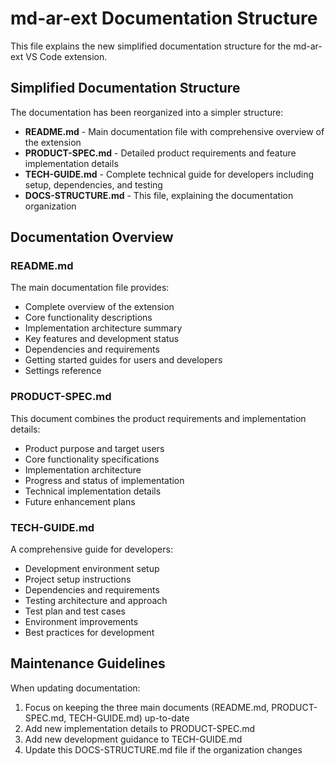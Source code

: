 # md-ar-ext Documentation Structure

This file explains the new simplified documentation structure for the md-ar-ext VS Code extension.

## Simplified Documentation Structure

The documentation has been reorganized into a simpler structure:

- **README.md** - Main documentation file with comprehensive overview of the extension
- **PRODUCT-SPEC.md** - Detailed product requirements and feature implementation details
- **TECH-GUIDE.md** - Complete technical guide for developers including setup, dependencies, and testing
- **DOCS-STRUCTURE.md** - This file, explaining the documentation organization

## Documentation Overview

### README.md

The main documentation file provides:

- Complete overview of the extension
- Core functionality descriptions
- Implementation architecture summary
- Key features and development status
- Dependencies and requirements
- Getting started guides for users and developers
- Settings reference

### PRODUCT-SPEC.md

This document combines the product requirements and implementation details:

- Product purpose and target users
- Core functionality specifications
- Implementation architecture
- Progress and status of implementation
- Technical implementation details
- Future enhancement plans

### TECH-GUIDE.md

A comprehensive guide for developers:

- Development environment setup
- Project setup instructions
- Dependencies and requirements
- Testing architecture and approach
- Test plan and test cases
- Environment improvements
- Best practices for development

## Maintenance Guidelines

When updating documentation:

1. Focus on keeping the three main documents (README.md, PRODUCT-SPEC.md, TECH-GUIDE.md) up-to-date
2. Add new implementation details to PRODUCT-SPEC.md
3. Add new development guidance to TECH-GUIDE.md
4. Update this DOCS-STRUCTURE.md file if the organization changes
